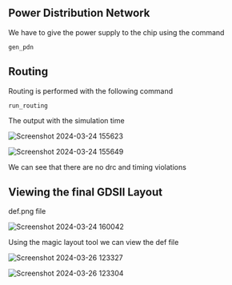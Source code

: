 ## Power Distribution Network
We have to give the power supply to the chip using the command 

```
gen_pdn

```

## Routing

 Routing is performed with the following command

 ```
run_routing

```

The output with the simulation time 

![Screenshot 2024-03-24 155623](https://github.com/Ashutosh-3107/NASSCOM_VSD_SoC-_Design/assets/159696526/5c221b3c-0f04-4eed-b97c-4466c9073f78)

![Screenshot 2024-03-24 155649](https://github.com/Ashutosh-3107/NASSCOM_VSD_SoC-_Design/assets/159696526/e06cdec0-d0fc-4d42-b11c-4297d9298b7b)

We can see that there are no drc and timing violations

## Viewing the final GDSII  Layout

def.png file

![Screenshot 2024-03-24 160042](https://github.com/Ashutosh-3107/NASSCOM_VSD_SoC-_Design/assets/159696526/1faf961a-a34c-4bce-b2aa-78845a634ed0)

Using the magic layout tool we can view the def file

![Screenshot 2024-03-26 123327](https://github.com/Ashutosh-3107/NASSCOM_VSD_SoC-_Design/assets/159696526/1db3174b-df6e-4451-86da-8aed863d35eb)

![Screenshot 2024-03-26 123304](https://github.com/Ashutosh-3107/NASSCOM_VSD_SoC-_Design/assets/159696526/c7125611-deb1-4ea3-b49b-5bafbf5e1b92)






